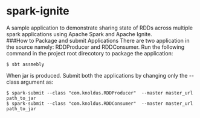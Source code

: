 # spark-ignite  
A sample application to demonstrate sharing state of RDDs across multiple spark applications using Apache Spark and Apache Ignite.  
###How to Package and submit Applications
There are two application in the source namely: RDDProducer and RDDConsumer. Run the following command in the project root direcotory to package the application:  
```{r, engine='bash', count_lines}
$ sbt assmebly
```
When jar is produced. Submit both the applications by changing only the --class argument as: 

```{r, engine='bash', count_lines}
$ spark-submit --class "com.knoldus.RDDProducer"  --master master_url path_to_jar
$ spark-submit --class "com.knoldus.RDDConsumer"  --master master_url path_to_jar
```
